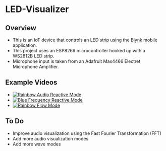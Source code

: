 # LED-Visualizer   
## Overview
* This is an IoT device that controls an LED strip using the [Blynk](https://blynk.io) mobile application.
* This project uses an ESP8266 microcontroller hooked up with a WS2812B LED strip.
* Microphone input is taken from an Adafruit Max4466 Electret Microphone Amplifier.

## Example Videos
* [![Rainbow Audio Reactive Mode](https://img.youtube.com/vi/d28bb4c6270/0.jpg)](https://www.youtube.com/watch?v=d28bb4c6270)   
* [![Blue Frequency Reactive Mode](https://img.youtube.com/vi/7ieinGHtMzY/0.jpg)](https://www.youtube.com/watch?v=7ieinGHtMzY)   
* [![Rainbow Flow Mode](https://img.youtube.com/vi/4G8f9CNLrR8/0.jpg)](https://www.youtube.com/watch?v=4G8f9CNLrR8)

## To Do
* Improve audio visualization using the Fast Fourier Transformation (FFT)
* Add more audio visualization modes
* Add more wave modes
